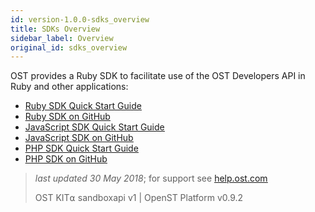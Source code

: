 ```yaml
---
id: version-1.0.0-sdks_overview
title: SDKs Overview
sidebar_label: Overview
original_id: sdks_overview
---
```



OST provides a Ruby SDK to facilitate use of the OST Developers API in Ruby and other applications:
* [<u>Ruby SDK Quick Start Guide</u>](/docs/sdk_ruby.html)
* [<u>Ruby SDK on GitHub</u>](https://github.com/OpenSTFoundation/ost-sdk-ruby/tree/release-1.0)
* [<u>JavaScript SDK Quick Start Guide</u>](sdk_javascript.html)
* [<u>JavaScript SDK on GitHub</u>](https://github.com/OpenSTFoundation/ost-sdk-js/tree/release-1.0)
* [<u>PHP SDK Quick Start Guide</u>](/docs/sdk_php.html)
* [<u>PHP SDK on GitHub</u>](https://github.com/OpenSTFoundation/ost-sdk-php/tree/V1.0.0)


>_last updated 30 May 2018_; for support see [<u>help.ost.com</u>](https://help.ost.com)
>
> OST KIT⍺ sandboxapi v1 | OpenST Platform v0.9.2

